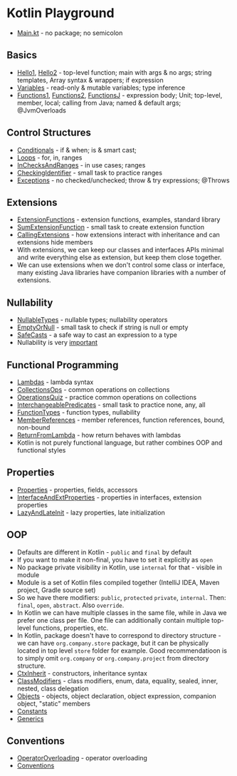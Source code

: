 # Kotlin Playground

- [Main.kt](src/main/kotlin/Main.kt) - no package; no semicolon

## Basics
- [Hello1](src/main/kotlin/basics/Hello1.kt), [Hello2](src/main/kotlin/basics/Hello2.kt) - top-level function; main with args & no args; string templates, Array syntax & wrappers; if expression
- [Variables](src/main/kotlin/basics/Variables.kt) - read-only & mutable variables; type inference
- [Functions1](src/main/kotlin/basics/Functions1.kt), [Functions2](src/main/kotlin/basics/Functions2.kt), [FunctionsJ](src/main/kotlin/basics/FunctionsJ.java) - expression body; Unit; top-level, member, local; calling from Java; named & default args; @JvmOverloads

## Control Structures
- [Conditionals](src/main/kotlin/cstruct/Conditionals.kt) - if & when; is & smart cast;  
- [Loops](src/main/kotlin/cstruct/Loops.kt) - for, in, ranges
- [InChecksAndRanges](src/main/kotlin/cstruct/InChecksAndRanges.kt) - in use cases; ranges
- [CheckingIdentifier](src/main/kotlin/cstruct/CheckingIdentifier.kt) - small task to practice ranges
- [Exceptions](src/main/kotlin/cstruct/Exceptions.kt) - no checked/unchecked; throw & try expressions; @Throws

## Extensions
- [ExtensionFunctions](src/main/kotlin/extensions/ExtensionFunctions.kt) - extension functions, examples, standard library
- [SumExtensionFunction](src/main/kotlin/extensions/SumExtensionFunction.kt) - small task to create extension function
- [CallingExtensions](src/main/kotlin/extensions/CallingExtensions.kt) - how extensions interact with inheritance and can extensions hide members
- With extensions, we can keep our classes and interfaces APIs minimal and write everything else as extension, but keep them close together.
- We can use extensions when we don't control some class or interface, many existing Java libraries have companion libraries with a number of extensions.

## Nullability
- [NullableTypes](src/main/kotlin/nullability/NullableTypes.kt) - nullable types; nullability operators
- [EmptyOrNull](src/main/kotlin/nullability/EmptyOrNull.kt) - small task to check if string is null or empty
- [SafeCasts](src/main/kotlin/nullability/SafeCasts.kt) - a safe way to cast an expression to a type
- Nullability is very [important](https://kotlinlang.org/docs/null-safety.html)

## Functional Programming
- [Lambdas](src/main/kotlin/functional/Lambdas.kt) - lambda syntax
- [CollectionsOps](src/main/kotlin/functional/CollectionsOps.kt) - common operations on collections
- [OperationsQuiz](src/main/kotlin/functional/OperationsQuiz.kt) - practice common operations on collections
- [InterchangeablePredicates](src/main/kotlin/functional/InterchangeablePredicates.kt) - small task to practice none, any, all
- [FunctionTypes](src/main/kotlin/functional/FunctionTypes.kt) - function types, nullability
- [MemberReferences](src/main/kotlin/functional/MemberReferences.kt) - member references, function references, bound, non-bound
- [ReturnFromLambda](src/main/kotlin/functional/ReturnFromLambda.kt) - how return behaves with lambdas
- Kotlin is not purely functional language, but rather combines OOP and functional styles

## Properties
- [Properties](src/main/kotlin/properties/Properties.kt) - properties, fields, accessors
- [InterfaceAndExtProperties](src/main/kotlin/properties/InterfaceAndExtProperties.kt) - properties in interfaces, extension properties
- [LazyAndLateInit](src/main/kotlin/properties/LazyAndLateInit.kt) - lazy properties, late initialization

## OOP
- Defaults are different in Kotlin - `public` and `final` by default
- If you want to make it non-final, you have to set it explicitly as `open`
- No package private visibility in Kotlin, use `internal` for that - visible in module
- Module is a set of Kotlin files compiled together (IntelliJ IDEA, Maven project, Gradle source set)
- So we have there modifiers: `public`, `protected` `private`, `internal`. Then: `final`, `open`, `abstract`. Also `override`.
- In Kotlin we can have multiple classes in the same file, while in Java we prefer one class per file. One file can additionally contain multiple top-level functions, properties, etc.
- In Kotlin, package doesn't have to correspond to directory structure - we can have `org.company.store` package, but it can be physically located in top level `store` folder for example. Good recommendatioon is to simply omit `org.company` or `org.company.project` from directory structure.
- [CtxInherit](src/main/kotlin/oop/CtxInherit.kt) - constructors, inheritance syntax
- [ClassModifiers](src/main/kotlin/oop/ClassModifiers.kt) - class modifiers, enum, data, equality, sealed, inner, nested, class delegation
- [Objects](src/main/kotlin/oop/Objects.kt) - objects, object declaration, object expression, companion object, "static" members
- [Constants](src/main/kotlin/oop/Constants.kt) 
- [Generics](src/main/kotlin/oop/Generics.kt) 

## Conventions
- [OperatorOverloading](src/main/kotlin/conventions/OperatorOverloading.kt) - operator overloading
- [Conventions](src/main/kotlin/conventions/Conventions.kt)
